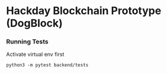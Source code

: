 # Hackday Blockchain Prototype (DogBlock)

### Running Tests

Activate virtual env first
```
python3 -m pytest backend/tests
```
